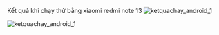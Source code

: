 Kết quả khi chạy thử bằng xiaomi redmi note 13
![ketquachay_android_1](https://github.com/user-attachments/assets/b77572e9-ed56-444c-83d9-f3d6030260b1)

![ketquachay_android_1](https://github.com/user-attachments/assets/e9be2fd9-a0ae-45d2-a98f-467551fb1eeb)


